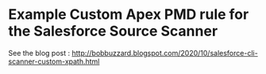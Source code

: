 # Example Custom Apex PMD rule for the Salesforce Source Scanner

See the blog post : http://bobbuzzard.blogspot.com/2020/10/salesforce-cli-scanner-custom-xpath.html